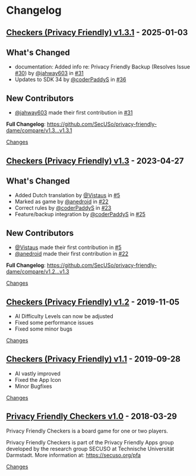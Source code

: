 # Changelog

<a id="v1.3.1"></a>
## [Checkers (Privacy Friendly) v1.3.1](https://github.com/SecUSo/privacy-friendly-dame/releases/tag/v1.3.1) - 2025-01-03

## What's Changed
* documentation: Added info re: Privacy Friendly Backup (Resolves Issue [#30](https://github.com/SecUSo/privacy-friendly-dame/issues/30)) by [@jahway603](https://github.com/jahway603) in [#31](https://github.com/SecUSo/privacy-friendly-dame/pull/31)
* Updates to SDK 34 by [@coderPaddyS](https://github.com/coderPaddyS) in [#36](https://github.com/SecUSo/privacy-friendly-dame/pull/36)

## New Contributors
* [@jahway603](https://github.com/jahway603) made their first contribution in [#31](https://github.com/SecUSo/privacy-friendly-dame/pull/31)

**Full Changelog**: https://github.com/SecUSo/privacy-friendly-dame/compare/v1.3...v1.3.1

[Changes][v1.3.1]


<a id="v1.3"></a>
## [Checkers (Privacy Friendly) v1.3](https://github.com/SecUSo/privacy-friendly-dame/releases/tag/v1.3) - 2023-04-27

## What's Changed
* Added Dutch translation by [@Vistaus](https://github.com/Vistaus) in [#5](https://github.com/SecUSo/privacy-friendly-dame/pull/5)
* Marked as game by [@anedroid](https://github.com/anedroid) in [#22](https://github.com/SecUSo/privacy-friendly-dame/pull/22)
* Correct rules by [@coderPaddyS](https://github.com/coderPaddyS) in [#23](https://github.com/SecUSo/privacy-friendly-dame/pull/23)
* Feature/backup integration by [@coderPaddyS](https://github.com/coderPaddyS) in [#25](https://github.com/SecUSo/privacy-friendly-dame/pull/25)

## New Contributors
* [@Vistaus](https://github.com/Vistaus) made their first contribution in [#5](https://github.com/SecUSo/privacy-friendly-dame/pull/5)
* [@anedroid](https://github.com/anedroid) made their first contribution in [#22](https://github.com/SecUSo/privacy-friendly-dame/pull/22)

**Full Changelog**: https://github.com/SecUSo/privacy-friendly-dame/compare/v1.2...v1.3

[Changes][v1.3]


<a id="v1.2"></a>
## [Checkers (Privacy Friendly) v1.2](https://github.com/SecUSo/privacy-friendly-dame/releases/tag/v1.2) - 2019-11-05

- AI Difficulty Levels can now be adjusted
- Fixed some performance issues
- Fixed some minor bugs

[Changes][v1.2]


<a id="v1.1"></a>
## [Checkers (Privacy Friendly) v1.1](https://github.com/SecUSo/privacy-friendly-dame/releases/tag/v1.1) - 2019-09-28

- AI vastly improved
- Fixed the App Icon
- Minor Bugfixes

[Changes][v1.1]


<a id="v1.0"></a>
## [Privacy Friendly Checkers v1.0](https://github.com/SecUSo/privacy-friendly-dame/releases/tag/v1.0) - 2018-03-29

Privacy Friendly Checkers is a board game for one or two players.

Privacy Friendly Checkers is part of the Privacy Friendly Apps group developed by the research group SECUSO at Technische Universität Darmstadt. More information at: https://secuso.org/pfa

[Changes][v1.0]


[v1.3.1]: https://github.com/SecUSo/privacy-friendly-dame/compare/v1.3...v1.3.1
[v1.3]: https://github.com/SecUSo/privacy-friendly-dame/compare/v1.2...v1.3
[v1.2]: https://github.com/SecUSo/privacy-friendly-dame/compare/v1.1...v1.2
[v1.1]: https://github.com/SecUSo/privacy-friendly-dame/compare/v1.0...v1.1
[v1.0]: https://github.com/SecUSo/privacy-friendly-dame/tree/v1.0

<!-- Generated by https://github.com/rhysd/changelog-from-release v3.9.0 -->
